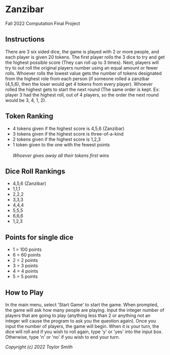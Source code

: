 # Zanzibar
Fall 2022 Computation Final Project

## Instructions
There are 3 six sided dice,
the game is played with 2 or more people,
and each player is given 20 tokens.
The first player rolls the 3 dice to try and get the
highest possible score (They can roll up to 3 times).
Next, players will try to out roll the original players
number using an equal amount or fewer rolls.
Whoever rolls the lowest value gets the number of tokens
designated from the highest role from each person
(if someone rolled a zanzibar (4,5,6), then the loser would
get 4 tokens from every player).
Whoever rolled the highest gets to start the next round
(The same order is kept. Ex: player 3 had the highest roll, out
of 4 players, so the order the next round would be 3, 4, 1, 2).

## Token Ranking
- 4 tokens given if the highest score is 4,5,6 (Zanzibar)
- 3 tokens given if the highest score is three-of-a-kind
- 2 tokens given if the highest score is 1,2,3
- 1 token given to the one with the fewest points <br><br>
  *Whoever gives away all their tokens first wins*

## Dice Roll Rankings
- 4,5,6 (Zanzibar)
- 1,1,1
- 2,2,2
- 3,3,3
- 4,4,4
- 5,5,5
- 6,6,6
- 1,2,3

## Points for single dice
- 1 = 100 points
- 6 = 60 points
- 2 = 2 points
- 3 = 3 points
- 4 = 4 points
- 5 = 5 points

## How to Play
In the main menu, select 'Start Game' to start the game.
When prompted, the game will ask how many people are playing.
Input the integer number of players that are going to play
(anything less than 2 or anything not an integer will cause
the program to ask you the question again).
Once you input the number of players, the game will begin.
When it is your turn, the dice will roll and if you wish
to roll again, type 'y' or 'yes' into the input box.
Otherwise, type 'n' or 'no' if you wish to end your turn.

*Copyright (c) 2022 Taylor Smith*
